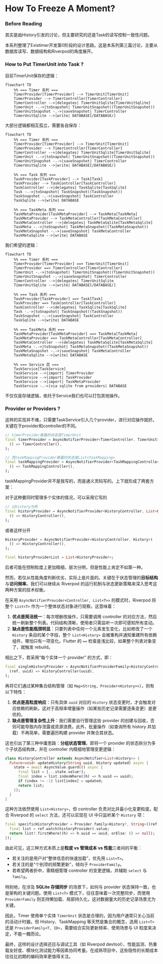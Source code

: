 # How To Freeze A Moment?
### Before Reading
其实是由History引发的讨论，但主要研究的还是Task的读写控制一致性问题。

本系列整理了Existimer开发第0阶段的设计思路。这是本系列第三篇讨论，主要从数据库读写、数据结构和Riverpod的角度展开。

### How to Put TimerUnit into Task ?

目前TimerUnit保存的逻辑：

```mermaid
flowchart TD
    %% === Timer 系列 ===
    TimerProvider[TimerProvider] --> TimerUnit[TimerUnit]
    TimerProvider --> TimerController[TimerController]
    TimerController -->|delegates| TimerUnitSqlite[TimerUnitSqlite]
    TimerUnit -.->|toSnapshot| TimerUnitSnapshot((TimerUnitSnapshot))
    TimerUnitSnapshot -.->|saveSnapshot| TimerController
    TimerUnitSqlite -->|write| DATABASE[/DATABASE/]
```

大部分逻辑都相互孤立，需要各自保存：

```mermaid
flowchart TD
    %% === Timer 系列 ===
    TimerProvider[TimerProvider] --> TimerUnit[TimerUnit]
    TimerProvider --> TimerController[TimerController]
    TimerController -->|delegates| TimerUnitSqlite[TimerUnitSqlite]
    TimerUnit -.->|toSnapshot| TimerUnitSnapshot((TimerUnitSnapshot))
    TimerUnitSnapshot -.->|saveSnapshot| TimerController
    TimerUnitSqlite -->|write| DATABASE[/DATABASE/]

    %% === Task 系列 ===
    TaskProvider[TaskProvider] --> Task[Task]
    TaskProvider --> TaskController[TaskController]
    TaskController -->|delegates| TaskSqlite[TaskSqlite]
    Task -.->|toSnapshot| TaskSnapshot((TaskSnapshot))
    TaskSnapshot -.->|saveSnapshot| TaskController
    TaskSqlite -->|write| DATABASE

    %% === TaskMeta 系列 ===
    TaskMetaProvider[TaskMetaProvider] --> TaskMeta[TaskMeta]
    TaskMetaProvider --> TaskMetaController[TaskMetaController]
    TaskMetaController -->|delegates| TaskMetaSqlite[TaskMetaSqlite]
    TaskMeta -.->|toSnapshot| TaskMetaSnapshot((TaskMetaSnapshot))
    TaskMetaSnapshot -.->|saveSnapshot| TaskMetaController
    TaskMetaSqlite -->|write| DATABASE

```

我们希望的逻辑：

```mermaid
flowchart TD
    %% === Timer 系列 ===
    TimerProvider[TimerProvider] ==> TimerUnit[TimerUnit]
    TimerProvider ==> TimerController[TimerController]
    TimerUnit -.->|toSnapshot| TimerUnitSnapshot((TimerUnitSnapshot))
    TimerUnitSnapshot -.->|saveSnapshot| TimerController
    TimerController -->|delegates| TimerUnitSqlite
    TimerUnitSqlite -->|write| DATABASE[/DATABASE/]

    %% === Task 系列 ===
    TaskProvider[TaskProvider] ==> Task[Task]
    TaskProvider ==> TaskController[TaskController]
    TaskController -->|delegates| TaskSqlite[TaskSqlite]
    Task -.->|toSnapshot| TaskSnapshot((TaskSnapshot))
    TaskSnapshot -.->|saveSnapshot| TaskController
    TaskSqlite -->|write| DATABASE

    %% === TaskMeta 系列 ===
    TaskMetaProvider[TaskMetaProvider] ==> TaskMeta[TaskMeta]
    TaskMetaProvider ==> TaskMetaController[TaskMetaController]
    TaskMetaController -->|delegates| TaskMetaSqlite[TaskMetaSqlite]
    TaskMeta -.->|toSnapshot| TaskMetaSnapshot((TaskMetaSnapshot))
    TaskMetaSnapshot -.->|saveSnapshot| TaskMetaController
    TaskMetaSqlite -->|write| DATABASE

    %% === Service 层 ===
    TaskService[TaskService]
    TaskService -->|import| TimerProvider
    TaskService -->|import| TaskProvider
    TaskService -->|import| TaskMetaProvider
    TaskService -.->|via sqlite from providers| DATABASE

```

不仅仅是存储逻辑，依托于Service我们也可以打包其他操作。

### Provider or Providers ?

这样的实现并不难，只需要TaskService引入几个provider，进行对应操作就好。关键在于provider和controller的不同。

```dart
// timerProvider暴露的状态是TimerUnit
final timerProvider = AsyncNotifierProvider<TimerController, TimerUnit>(
  () => TimerController(),
);

// 而taskMappingProvider暴露的状态是List<TaskMapping>
final taskMappingProvider = AsyncNotifierProvider<TaskMappingController, List<TaskMapping>>(
  () => TaskMappingController(),
);
```

taskMappingProvider并不是我写的，而是通义灵码写的。上下就形成了两套方案：

对于这种要同时管理多个实体的情况，可以采用它写的

```dart
// 以history为例
final historyProvider = AsyncNotifierProvider<HistoryController, List<History>>(
  () => HistoryController(),
);
```

或者这样分开

```dart
HistoryProvider = AsyncNotifierProvider<HistoryController, History>(
  () => HistoryController(),
);

final historyProviderList = List<HistoryProvider>;
```

后者可能在控制粒度上更加精细，层次分明，但是性能上肯定不如第一种。

然而，若仅从性能角度判断优劣，实际上是片面的。关键在于状态管理的**目标结构**与**访问频率**。我们可以继续从 Riverpod 的运行机制与状态更新策略来深入思考这两种方案的技术权衡。

在采用 `AsyncNotifierProvider<Controller, List<T>>` 的模式时，Riverpod 将整个 `List<T>` 作为一个整体状态对象进行观察。这意味着：

1. **优点是简洁统一**：每次增删改操作，只需要调用 controller 的对应方法，然后统一刷新整个列表。代码结构清晰，使用者只需监听一次即可感知所有变动。
2. **缺点是性能瓶颈明显**：只要列表中任何一个元素发生变化，比如修改了一个 `History` 条目的某个字段，整个 `List<History>` 会被重构并通知重建所有依赖组件，哪怕只有一项变化。Flutter 的 `==` 检查是浅比较，如果整个列表对象变了，就触发 rebuild。

相比之下，若采用“每个实体一个 provider” 的方式，即：

```dart
final singleHistoryProvider = AsyncNotifierProviderFamily<HistoryController, History, String>(
  (ref, uuid) => HistoryController(uuid),
);
```

再将它们通过某种集合结构管理（如 `Map<String, Provider<History>>`），则有以下特性：

1. **优点是高粒度响应**：只有具体 `uuid` 对应的 `History` 状态变更时，才会触发对应依赖的刷新。这对于高频率增量操作（如某些历史记录需要逐条变更）是更优的。
2. **缺点是管理复杂性上升**：我们需要自行管理这些 provider 的创建与回收，否则可能导致内存泄露或资源浪费。此外，批量操作（如查询所有 history 并加载）不再简单，需要遍历构建 provider 并聚合其状态。

这也引出了第三种中庸思路：**分组状态管理**。即将一个 provider 的状态拆分为多个子状态结构体，并在 controller 内精细地管理变更逻辑：

```dart
class HistoryController extends AsyncNotifier<List<History>> {
  Future<void> updateHistory(String uuid, History updated) async {
    state = await AsyncValue.guard(() async {
      final list = [...state.value!];
      final index = list.indexWhere((h) => h.uuid == uuid);
      if (index != -1) list[index] = updated;
      return list;
    });
  }
}
```

这种方法依然使用 `List<History>`，但 controller 负责对比并最小化变更粒度。配合 Riverpod 的 `select` 方法，还可以实现在 UI 中只监听某个 `History` 项：

```dart
final specificHistoryProvider = Provider.family<History?, String>((ref, uuid) {
  final list = ref.watch(historyProvider).value;
  return list?.firstWhere((h) => h.uuid == uuid, orElse: () => null);
});
```

由此可见，这三种方式本质上是**粒度 vs 管理成本 vs 性能**三者间的平衡：

- 若关注的是用户对“整体信息的快速加载”，优先用 `List<T>`。
- 若关注的是“个别项的频繁更新”，倾向于 `ProviderFamily`。
- 若希望两者折中，需精细管理 controller 的变更逻辑，并辅助 `select` 与 `family`。

特别地，在涉及 **SQLite 存储同步** 的场景下，如何与 provider 状态保持一致，也是架构的关键问题。使用 `List<T>` 模式下，往往意味着一次完整同步，而使用 `ProviderFamily` 则支持懒加载、局部持久化，这对数据量大的历史记录场景尤为关键。

因此，Timer 使用单个实体 `TimerUnit` 状态是合理的，因为用户通常只关心当前的活动计时器。但 History、TaskMapping 等天然是集合的概念，选用 `List<T>` 还是 `ProviderFamily<T, ID>`，需要结合实际更新频率、使用场景与 UI 粒度来决定，不能一概而论。

最终，这样的设计选择还应与调试工具（如 Riverpod devtool）、性能监测、热重载友好度、模块化测试能力等因素协同考量。在成熟项目中，这些隐性的长期成本往往比初期的编码效率更值得关注。